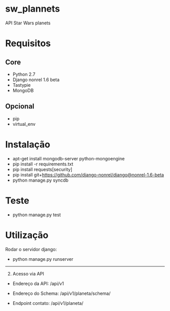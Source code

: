 # sw_plannets
API Star Wars planets

Requisitos
==========

Core
----
* Python 2.7
* Django nonrel 1.6 beta
* Tastypie
* MongoDB

Opcional
--------
* pip
* virtual_env 

Instalação
==========
* apt-get install mongodb-server python-mongoengine
* pip install -r requirements.txt
* pip install requests[security]
* pip install git+https://github.com/django-nonrel/django@nonrel-1.6-beta
* python manage.py syncdb

Teste
=====
* python manage.py test

Utilização
==========
Rodar o servidor django:
* python manage.py runserver


------

2. Acesso via API

* Endereço da API:
  /api/v1
  
* Endereço do Schema:
  /api/v1/planeta/schema/
  
* Endpoint contato:
  /api/v1/planeta/


